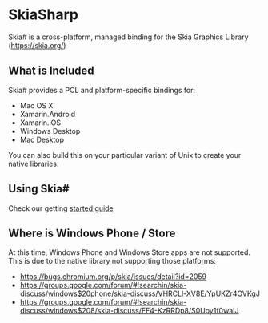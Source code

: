 # SkiaSharp

Skia# is a cross-platform, managed binding for the 
Skia Graphics Library (https://skia.org/)

## What is Included

Skia# provides a PCL and platform-specific bindings for:

 - Mac OS X
 - Xamarin.Android
 - Xamarin.iOS
 - Windows Desktop
 - Mac Desktop

You can also build this on your particular variant of Unix
to create your native libraries.

## Using Skia#

Check our getting [started guide](https://developer.xamarin.com/guides/cross-platform/drawing/)

## Where is Windows Phone / Store
 
At this time, Windows Phone and Windows Store apps are not 
supported. This is due to the native library not supporting 
those platforms: 

 - https://bugs.chromium.org/p/skia/issues/detail?id=2059
 - https://groups.google.com/forum/#!searchin/skia-discuss/windows$20phone/skia-discuss/VHRCLl-XV8E/YpUKZr4OVKgJ
 - https://groups.google.com/forum/#!searchin/skia-discuss/windows$208/skia-discuss/FF4-KzRRDp8/S0Uoy1f0waIJ
